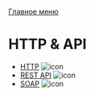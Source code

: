 [Главное меню](../README.md)

# HTTP & API

+ [HTTP](http.md) ![icon][done]
+ [REST API](rest.md) ![icon][done]
+ [SOAP](soap.md) ![icon][done]

[done]:../done.png
